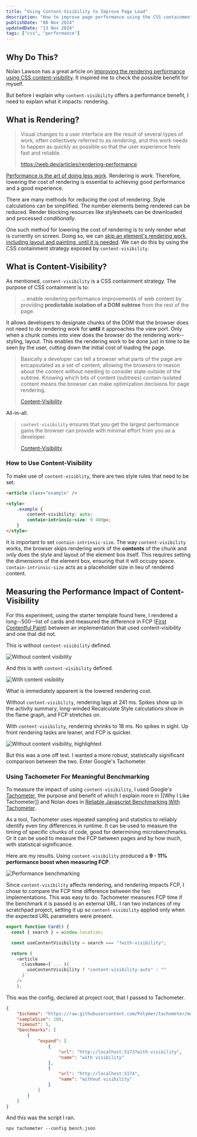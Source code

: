 ```yaml
---
title: "Using Content-Visibility to Improve Page Load"
description: "How to improve page performance using the CSS containment strategy of content-visibility."
publishDate: "08 Nov 2024"
updatedDate: "13 Nov 2024"
tags: ["css", "performance"]
---
```


## Why Do This?

Nolan Lawson has a great article on [improving the rendering performance using CSS content-visibility](https://nolanlawson.com/2024/09/18/improving-rendering-performance-with-css-content-visibility/). It inspired me to check the possible benefit for myself.

But before I explain why `content-visibility` offers a performance benefit, I need to explain what it impacts: rendering.

## What is Rendering?

> Visual changes to a user interface are the result of several types of work, often collectively referred to as *rendering*, and this work needs to happen as quickly as possible so that the user experience feels fast and reliable.
>
> https://web.dev/articles/rendering-performance

[Performance is the art of doing less work](https://developer.chrome.com/docs/devtools/performance). Rendering is _work_. Therefore, lowering the cost of rendering is essential to achieving good performance and a good experience.

There are many methods for reducing the cost of rendering. Style calculations can be simplified. The number elements being rendered can be reduced. Render blocking resources like stylesheets can be downloaded and processed _conditionally_.

One such method for lowering the cost of rendering is to only render what is currently on screen. Doing so, we can [skip an element's rendering work, including layout and painting, until it is needed](https://web.dev/articles/content-visibility). We can do this by using the CSS containment strategy exposed by `content-visibility`.

## What is Content-Visibility?

As mentioned, `content-visibility` is a CSS containment strategy. The purpose of CSS containment is to:

> ... enable rendering performance improvements of web content by providing **predictable isolation of a DOM subtree** from the rest of the page.

It allows developers to designate chunks of the DOM that the browser does not need to do rendering work for **until** it approaches the view port. Only when a chunk comes into view does the browser do the rendering work--styling, layout. This enables the rendering work to be done just in time to be seen by the user, cutting down the initial cost of loading the page.

> Basically a developer can tell a browser what parts of the page are encapsulated as a set of content, allowing the browsers to reason about the content without needing to consider state outside of the subtree. Knowing which bits of content (subtrees) contain isolated content means the browser can make optimization decisions for page rendering.
>
> [Content-Visibility](https://web.dev/articles/content-visibility#containment)

All-in-all.

> `content-visibility` ensures that you get the largest performance gains the browser can provide with minimal effort from you as a developer.
>
> [Content-Visibility](https://web.dev/articles/content-visibility#skip_rendering_work_with_content-visibility)

### How to Use Content-Visibility

To make use of `content-visiblity`, there are two style rules that need to be set.

```html title="index.css"
<article class="example" />

<style>
	.example {
		content-visibility: auto;
		contain-intrinsic-size: 0 400px;
	}
</style>
```

It is important to set `contain-intrinsic-size`. The way `content-visibility` works, the browser skips rendering work of the **contents** of the chunk and only does the style and layout of the element box itself. This requires setting the dimensions of the element box, ensuring that it will occupy space. `contain-intrinsic-size` acts as a placeholder size in lieu of rendered content.

## Measuring the Performance Impact of Content-Visibility

For this experiment, using the starter template found here, I rendered a long--500--list of cards and measured the difference in FCP ([First Contentful Paint](https://web.dev/articles/fcp)) between an implementation that used content-visibility and one that did not.

This is without `content-visibility` defined.

![Without content visibility](without-content-visibility.png)

And this is with `content-visibility` defined.

![With content visibility](with-content-visibility.png)

What is immediately apparent is the lowered rendering cost.

Without `content-visibility`, rendering lags at 241 ms. Spikes show up in the activity summary, long-winded Recalculate Style calculations show in the flame graph, and FCP stretches on.

With `content-visibility`, rendering shrinks to 18 ms. No spikes in sight. Up front rendering tasks are leaner, and FCP is quicker.

![Without content visibility, highlighted](without-content-visibility-highlighted.png)

But this was a one off test. I wanted a more robust, statistically significant comparison between the two. Enter Google's Tachometer.

### Using Tachometer For Meaningful Benchmarking

To measure the impact of using `content-visibility`, I used Google's [Tachometer](https://github.com/google/tachometer?tab=readme-ov-file#auto-sample), the purpose and benefit of which I explain more in [[Why I Like Tachometer]] and Nolan does in [Reliable Javascript Benchmarking With Tachometer](https://nolanlawson.com/2024/08/05/reliable-javascript-benchmarking-with-tachometer/).

As a tool, Tachometer uses repeated sampling and statistics to reliably identify even tiny differences in runtime. It can be used to measure the timing of specific chunks of code, good for determining microbenchmarks. Or it can be used to measure the FCP between pages and by how much, with statistical significance.

Here are my results. Using `content-visibility` produced a **9 - 11% performance boost when measuring FCP**.

![Performance benchmarking](benchmark.png)

Since `content-visibility` affects rendering, and rendering impacts FCP, I chose to compare the FCP time difference between the two implementations. This was easy to do. Tachometer measures FCP time if the benchmark it is passed is an external URL. I ran two instances of my scratchpad project, setting it up so `content-visibility` applied only when the expected URL parameters were present.

```javascript title="Card.jsx"
export function Card() {
  const { search } = window.location;

  const useContentVisibility = search === "?with-visibility";

  return (
    <article
      className={`... ${
        useContentVisibility ? "content-visibility-auto" : ""
      }`
    />
	);
```

This was the config, declared at project root, that I passed to Tachometer.

```json title="bench.json"
{
	"$schema": "https://raw.githubusercontent.com/Polymer/tachometer/master/config.schema.json",
	"sampleSize": 100,
	"timeout": 5,
	"benchmarks": [
		{
			"expand": [
				{
					"url": "http://localhost:5173?with-visibility",
					"name": "with visibility"
				},
				{
					"url": "http://localhost:5174",
					"name": "without visibility"
				}
			]
		}
	]
}
```

And this was the script I ran.

```cli
npx tachometer --config bench.json
```
